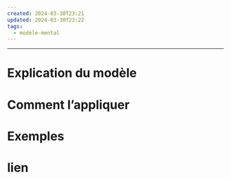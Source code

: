 ```yaml
---
created: 2024-03-30T23:21
updated: 2024-03-30T23:22
tags:
  - modèle-mental
---
```

---
# Explication du modèle

# Comment l’appliquer

# Exemples

# lien